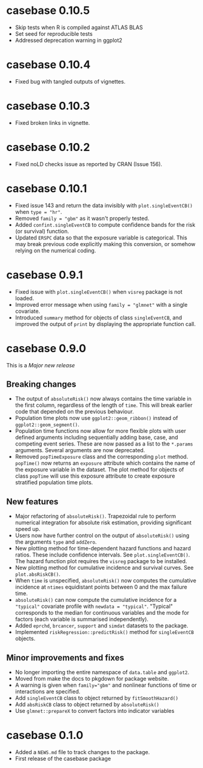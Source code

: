 # casebase 0.10.5

* Skip tests when R is compiled against ATLAS BLAS
* Set seed for reproducible tests
* Addressed deprecation warning in ggplot2

# casebase 0.10.4

* Fixed bug with tangled outputs of vignettes.

# casebase 0.10.3

* Fixed broken links in vignette.

# casebase 0.10.2

* Fixed noLD checks issue as reported by CRAN (Issue 156).

# casebase 0.10.1

* Fixed issue 143 and return the data invisibly with `plot.singleEventCB()` when `type = "hr"`.
* Removed `family = "gbm"` as it wasn't properly tested.
* Added `confint.singleEventCB` to compute confidence bands for the risk (or survival) function.
* Updated `ERSPC` data so that the exposure variable is categorical. This may break previous code explicitly making this conversion, or somehow relying on the numerical coding.

# casebase 0.9.1

* Fixed issue with `plot.singleEventCB()` when `visreg` package is not loaded.
* Improved error message when using `family = "glmnet"` with a single covariate.
* Introduced `summary` method for objects of class `singleEventCB`, and improved the output of `print` by displaying the appropriate function call.

# casebase 0.9.0

This is a *Major new release*

## Breaking changes

* The output of `absoluteRisk()` now always contains the time variable in the first column, regardless of the length of `time`. This will break earlier code that depended on the previous behaviour.
* Population time plots now use `ggplot2::geom_ribbon()` instead of `ggplot2::geom_segment()`. 
* Population time functions now allow for more flexible plots with user defined arguments including sequentially adding base, case, and competing event series. These are now passed as a list to the `*.params` arguments. Several arguments are now deprecated. 
* Removed `popTimeExposure` class and the corresponding `plot` method. `popTime()` now returns an `exposure` attribute which contains the name of the exposure variable in the dataset. The plot method for objects of class `popTime` will use this exposure attribute to create exposure stratified population time plots.

## New features

* Major refactoring of `absoluteRisk()`. Trapezoidal rule to perform numerical integration for absolute risk estimation, providing significant speed up.
* Users now have further control on the output of `absoluteRisk()` using the arguments `type` and `addZero`.
* New plotting method for time-dependent hazard functions and hazard ratios. These include confidence intervals. See `plot.singleEventCB()`. The hazard function plot requires the `visreg` package to be installed. 
* New plotting method for cumulative incidence and survival curves. See `plot.absRiskCB()`.
* When `time` is unspecified, `absoluteRisk()` now computes the cumulative incidence at `ntimes` equidistant points between 0 and the max failure time.
* `absoluteRisk()` can now compute the cumulative incidence for a `"typical"` covariate profile with `newdata = "typical"`. "Typical" corresponds to the median for continuous variables and the mode for factors (each variable is summarised independently).
* Added `eprchd`, `brcancer`, `support` and `simdat` datasets to the package. 
* Implemented `riskRegression::predictRisk()` method for `singleEventCB` objects.
 
## Minor improvements and fixes

* No longer importing the entire namespace of `data.table` and `ggplot2`. 
* Moved from make the docs to pkgdown for package website.
* A warning is given when `family="gbm"` and nonlinear functions of time or interactions are specified.
* Add `singleEventCB` class to object returned by `fitSmoothHazard()`
* Add `absRiskCB` class to object returned by `absoluteRisk()`
* Use `glmnet::prepareX` to convert factors into indicator variables


# casebase 0.1.0

* Added a `NEWS.md` file to track changes to the package.
* First release of the casebase package


